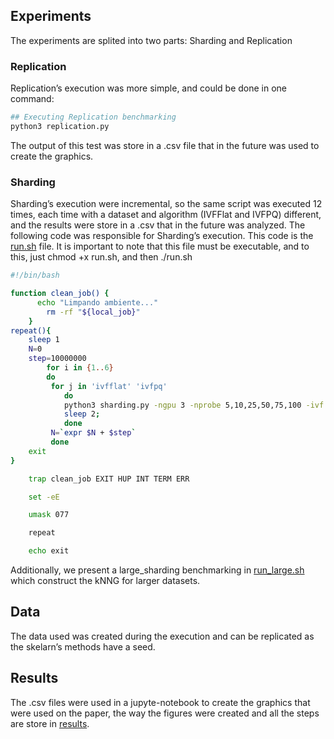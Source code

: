 ## Experiments

The experiments are splited into two parts: Sharding and Replication

### Replication

Replication’s execution was more simple, and could be done in one command:

```bash
## Executing Replication benchmarking
python3 replication.py
```

The output of this test was store in a .csv file that in the future was used to create the graphics.

### Sharding

Sharding’s execution were incremental, so the same script was executed 12 times, each time with a dataset and algorithm (IVFFlat and IVFPQ) different, and the results were store in a .csv that in the future was analyzed. The following code was responsible for Sharding’s execution. This code is the [run.sh](https://github.com/gorlando04/Scalable-distributed-algorithms-for-approximating-the-kNNG/tree/main/benchmarking-FAISS/Sharding/run.sh) file. It is important to note that this file must be executable, and to this, just chmod +x run.sh, and then ./run.sh

```bash
#!/bin/bash

function clean_job() {
	  echo "Limpando ambiente..."
	    rm -rf "${local_job}"
    }
repeat(){
	sleep 1
	N=0
	step=10000000
        for i in {1..6}
        do 
         for j in 'ivfflat' 'ivfpq'
         	do
         	python3 sharding.py -ngpu 3 -nprobe 5,10,25,50,75,100 -ivf $j -N $N
         	sleep 2; 
         	done
         N=`expr $N + $step`
         done
	exit
}

    trap clean_job EXIT HUP INT TERM ERR

    set -eE

    umask 077

    repeat

    echo exit
```

Additionally, we present a large_sharding benchmarking in [run_large.sh](https://github.com/gorlando04/Scalable-distributed-algorithms-for-approximating-the-kNNG/tree/main/benchmarking-FAISS/Sharding/run_large.sh) which construct the kNNG for larger datasets.
## Data

The data used was created during the execution and can be replicated as the skelarn’s methods have a seed.

## Results

The .csv files were used in a jupyte-notebook to create the graphics that were used on the paper, the way the figures were created and all the steps are store in [results](https://github.com/gorlando04/Scalable-distributed-algorithms-for-approximating-the-kNNG/tree/main/results).


